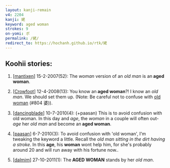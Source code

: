 ```yaml
---
layout: kanji-remain
v4: 2204
kanji: 姥
keyword: aged woman
strokes: 9
on-yomi: ボ
permalink: /姥/
redirect_to: https://hochanh.github.io/rtk/姥
---
```


## Koohii stories: 

1) [<a href="http://kanji.koohii.com/profile/mantixen">mantixen</a>] 15-2-2007(52): The <em>woman</em> version of an <em>old man</em> is an<strong> aged woman</strong>.

2) [<a href="http://kanji.koohii.com/profile/Crowfoot">Crowfoot</a>] 12-4-2008(13): You know an<strong> aged woman</strong>?! I know an <em>old man</em>. We should set them up. (Note: Be careful not to confuse with <a href="../v4/804.html">old woman</a> (#804 婆)).

3) [<a href="http://kanji.koohii.com/profile/dancingblade">dancingblade</a>] 10-7-2010(4): (+paasan) This is to avoid confusion with old woman. In this day and <em>age</em>, the <em>woman</em> in a couple will often out-<em>age</em> her <em>old man</em> and become an<strong> aged woman</strong>.

4) [<a href="http://kanji.koohii.com/profile/paasan">paasan</a>] 6-7-2010(3): To avoid confusion with &#039;old woman&#039;, I&#039;m tweaking the keyword a little. Recall the <em>old man</em> <em>sitting in the dirt having a stroke</em>. In this <strong>age</strong>, his <strong>woman</strong> wont help him, for she&#039;s probably around 20 and will run away with his fortune now..

5) [<a href="http://kanji.koohii.com/profile/dalmim">dalmim</a>] 27-10-2011(1): The<strong> AGED WOMAN</strong> stands by her <em>old man</em>.

